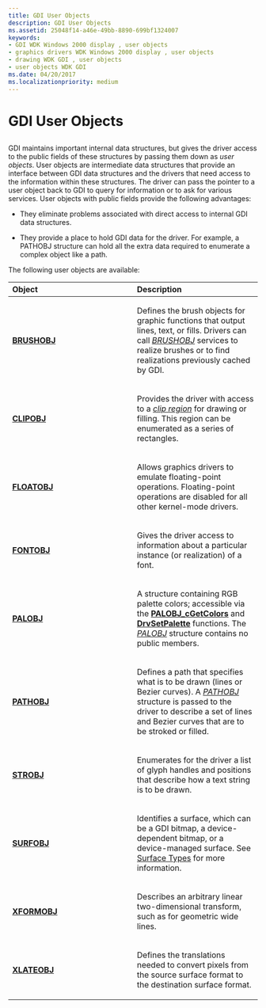 ```yaml
---
title: GDI User Objects
description: GDI User Objects
ms.assetid: 25048f14-a46e-49bb-8890-699bf1324007
keywords:
- GDI WDK Windows 2000 display , user objects
- graphics drivers WDK Windows 2000 display , user objects
- drawing WDK GDI , user objects
- user objects WDK GDI
ms.date: 04/20/2017
ms.localizationpriority: medium
---
```


# GDI User Objects


## <span id="ddk_gdi_user_objects_gg"></span><span id="DDK_GDI_USER_OBJECTS_GG"></span>


GDI maintains important internal data structures, but gives the driver access to the public fields of these structures by passing them down as *user objects*. User objects are intermediate data structures that provide an interface between GDI data structures and the drivers that need access to the information within these structures. The driver can pass the pointer to a user object back to GDI to query for information or to ask for various services. User objects with public fields provide the following advantages:

-   They eliminate problems associated with direct access to internal GDI data structures.

-   They provide a place to hold GDI data for the driver. For example, a PATHOBJ structure can hold all the extra data required to enumerate a complex object like a path.

The following user objects are available:

<table>
<colgroup>
<col width="50%" />
<col width="50%" />
</colgroup>
<thead>
<tr class="header">
<th align="left">Object</th>
<th align="left">Description</th>
</tr>
</thead>
<tbody>
<tr class="odd">
<td align="left"><p><a href="https://msdn.microsoft.com/library/windows/hardware/ff538261" data-raw-source="[&lt;strong&gt;BRUSHOBJ&lt;/strong&gt;](https://msdn.microsoft.com/library/windows/hardware/ff538261)"><strong>BRUSHOBJ</strong></a></p></td>
<td align="left"><p>Defines the brush objects for graphic functions that output lines, text, or fills. Drivers can call <a href="https://msdn.microsoft.com/library/windows/hardware/ff556272#wdkgloss-brushobj" data-raw-source="[&lt;em&gt;BRUSHOBJ&lt;/em&gt;](https://msdn.microsoft.com/library/windows/hardware/ff556272#wdkgloss-brushobj)"><em>BRUSHOBJ</em></a> services to realize brushes or to find realizations previously cached by GDI.</p></td>
</tr>
<tr class="even">
<td align="left"><p><a href="https://msdn.microsoft.com/library/windows/hardware/ff539417" data-raw-source="[&lt;strong&gt;CLIPOBJ&lt;/strong&gt;](https://msdn.microsoft.com/library/windows/hardware/ff539417)"><strong>CLIPOBJ</strong></a></p></td>
<td align="left"><p>Provides the driver with access to a <a href="https://msdn.microsoft.com/library/windows/hardware/ff556274#wdkgloss-clip-region" data-raw-source="[&lt;em&gt;clip region&lt;/em&gt;](https://msdn.microsoft.com/library/windows/hardware/ff556274#wdkgloss-clip-region)"><em>clip region</em></a> for drawing or filling. This region can be enumerated as a series of rectangles.</p></td>
</tr>
<tr class="odd">
<td align="left"><p><a href="https://msdn.microsoft.com/library/windows/hardware/ff565804" data-raw-source="[&lt;strong&gt;FLOATOBJ&lt;/strong&gt;](https://msdn.microsoft.com/library/windows/hardware/ff565804)"><strong>FLOATOBJ</strong></a></p></td>
<td align="left"><p>Allows graphics drivers to emulate floating-point operations. Floating-point operations are disabled for all other kernel-mode drivers.</p></td>
</tr>
<tr class="even">
<td align="left"><p><a href="https://msdn.microsoft.com/library/windows/hardware/ff565974" data-raw-source="[&lt;strong&gt;FONTOBJ&lt;/strong&gt;](https://msdn.microsoft.com/library/windows/hardware/ff565974)"><strong>FONTOBJ</strong></a></p></td>
<td align="left"><p>Gives the driver access to information about a particular instance (or realization) of a font.</p></td>
</tr>
<tr class="odd">
<td align="left"><p><a href="https://msdn.microsoft.com/library/windows/hardware/ff568844" data-raw-source="[&lt;strong&gt;PALOBJ&lt;/strong&gt;](https://msdn.microsoft.com/library/windows/hardware/ff568844)"><strong>PALOBJ</strong></a></p></td>
<td align="left"><p>A structure containing RGB palette colors; accessible via the <a href="https://msdn.microsoft.com/library/windows/hardware/ff568845" data-raw-source="[&lt;strong&gt;PALOBJ_cGetColors&lt;/strong&gt;](https://msdn.microsoft.com/library/windows/hardware/ff568845)"><strong>PALOBJ_cGetColors</strong></a> and <a href="https://msdn.microsoft.com/library/windows/hardware/ff556282" data-raw-source="[&lt;strong&gt;DrvSetPalette&lt;/strong&gt;](https://msdn.microsoft.com/library/windows/hardware/ff556282)"><strong>DrvSetPalette</strong></a> functions. The <a href="https://msdn.microsoft.com/library/windows/hardware/ff556325#wdkgloss-palobj" data-raw-source="[&lt;em&gt;PALOBJ&lt;/em&gt;](https://msdn.microsoft.com/library/windows/hardware/ff556325#wdkgloss-palobj)"><em>PALOBJ</em></a> structure contains no public members.</p></td>
</tr>
<tr class="even">
<td align="left"><p><a href="https://msdn.microsoft.com/library/windows/hardware/ff568849" data-raw-source="[&lt;strong&gt;PATHOBJ&lt;/strong&gt;](https://msdn.microsoft.com/library/windows/hardware/ff568849)"><strong>PATHOBJ</strong></a></p></td>
<td align="left"><p>Defines a path that specifies what is to be drawn (lines or Bezier curves). A <a href="https://msdn.microsoft.com/library/windows/hardware/ff556325#wdkgloss-pathobj" data-raw-source="[&lt;em&gt;PATHOBJ&lt;/em&gt;](https://msdn.microsoft.com/library/windows/hardware/ff556325#wdkgloss-pathobj)"><em>PATHOBJ</em></a> structure is passed to the driver to describe a set of lines and Bezier curves that are to be stroked or filled.</p></td>
</tr>
<tr class="odd">
<td align="left"><p><a href="https://msdn.microsoft.com/library/windows/hardware/ff569738" data-raw-source="[&lt;strong&gt;STROBJ&lt;/strong&gt;](https://msdn.microsoft.com/library/windows/hardware/ff569738)"><strong>STROBJ</strong></a></p></td>
<td align="left"><p>Enumerates for the driver a list of glyph handles and positions that describe how a text string is to be drawn.</p></td>
</tr>
<tr class="even">
<td align="left"><p><a href="https://msdn.microsoft.com/library/windows/hardware/ff569901" data-raw-source="[&lt;strong&gt;SURFOBJ&lt;/strong&gt;](https://msdn.microsoft.com/library/windows/hardware/ff569901)"><strong>SURFOBJ</strong></a></p></td>
<td align="left"><p>Identifies a surface, which can be a GDI bitmap, a device-dependent bitmap, or a device-managed surface. See <a href="surface-types.md" data-raw-source="[Surface Types](surface-types.md)">Surface Types</a> for more information.</p></td>
</tr>
<tr class="odd">
<td align="left"><p><a href="https://msdn.microsoft.com/library/windows/hardware/ff570618" data-raw-source="[&lt;strong&gt;XFORMOBJ&lt;/strong&gt;](https://msdn.microsoft.com/library/windows/hardware/ff570618)"><strong>XFORMOBJ</strong></a></p></td>
<td align="left"><p>Describes an arbitrary linear two-dimensional transform, such as for geometric wide lines.</p></td>
</tr>
<tr class="even">
<td align="left"><p><a href="https://msdn.microsoft.com/library/windows/hardware/ff570634" data-raw-source="[&lt;strong&gt;XLATEOBJ&lt;/strong&gt;](https://msdn.microsoft.com/library/windows/hardware/ff570634)"><strong>XLATEOBJ</strong></a></p></td>
<td align="left"><p>Defines the translations needed to convert pixels from the source surface format to the destination surface format.</p></td>
</tr>
</tbody>
</table>

 

 

 





